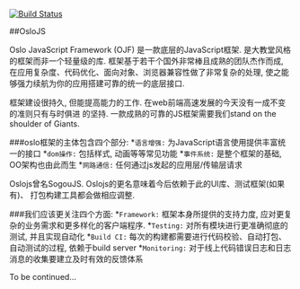 [![Build Status][travis-image]][travis-url]

##OsloJS

Oslo JavaScript Framework (OJF) 是一款底层的JavaScript框架. 是大教堂风格的框架而非一个轻量级的库.
框架基于若干个国外非常棒且成熟的团队杰作而成, 在应用复杂度、代码优化、面向对象、浏览器兼容性做了非常复杂的处理,
使之能够强力续航为你的应用搭建可靠的统一的底层接口.

框架建设很持久, 但能提高能力的工作. 在web前端高速发展的今天没有一成不变的准则只有与时俱进
的坚持. 一款成熟的可靠的JS框架需要我们stand on the shoulder of Giants.

###oslo框架的主体包含四个部分:
*`语言增强:` 为JavaScript语言使用提供丰富统一的接口
*`dom操作:` 包括样式, 动画等等常见功能
*`事件系统:` 是整个框架的基础, OO架构也由此而生
*`网路通信:` 任何通过js发起的应用层/传输层请求

Oslojs曾名SogouJS. Oslojs的更名意味着今后依赖于此的UI库、测试框架(如果有)、
打包构建工具都会做相应调整.

###我们应该更关注四个方面:
*`Framework:` 框架本身所提供的支持力度, 应对更复杂的业务需求和更多样化的客户端程序.
*`Testing:` 对所有模块进行更准确彻底的测试, 并且实现自动化
*`Build CI:` 每次的构建都需要进行代码校验、自动打包、自动测试的过程, 依赖于build server
*`Monitoring:` 对于线上代码错误日志和日志消息的收集要建立及时有效的反馈体系

To be continued...

[travis-image]: https://travis-ci.org/Saber-Team/SogouJS.svg?branch=master
[travis-url]: https://travis-ci.org/Saber-Team/SogouJS